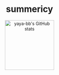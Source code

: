 <!--
**summericy/summericy** is a ✨ _special_ ✨ repository because its `README.md` (this file) appears on your GitHub profile.

Here are some ideas to get you started:

- 🔭 I’m currently working on ...
- 🌱 I’m currently learning ...
- 👯 I’m looking to collaborate on ...
- 🤔 I’m looking for help with ...
- 💬 Ask me about ...
- 📫 How to reach me: ...
- 😄 Pronouns: ...
- ⚡ Fun fact: ...
-->
<h1 align="center">summericy</h1>
<div align="center">
<span>
    <img src="https://github-readme-stats.vercel.app/api?username=summericy&show_icons=true&show_icons=true&title_color=007bff&text_color=333333&icon_color=007bff&bg_color=ffffff" alt="yaya-bb's GitHub stats" height=160/>
</span>
</div>





